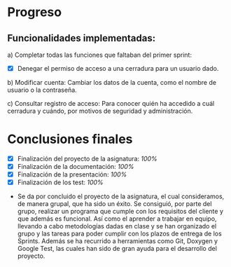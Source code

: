 # Progreso

## Funcionalidades implementadas:
a) Completar todas las funciones que faltaban del primer sprint:
- [x] Denegar el permiso de acceso a una cerradura para un usuario dado.

b) Modificar cuenta: Cambiar los datos de la cuenta, como el nombre de usuario o la contraseña.

c) Consultar registro de acceso: Para conocer quién ha accedido a cuál cerradura y cuándo, por motivos de seguridad y administración.
  
# Conclusiones finales
- [x] Finalización del proyecto de la asignatura: *100%*
- [x] Finalización de la documentación: *100%*
- [x] Finalización de la presentación: *100%*
- [x] Finalización de los test: *100%*
           
- Se da por concluido el proyecto de la asignatura, el cual consideramos, de manera grupal, que ha sido un éxito.
Se  consiguió, por parte del grupo, realizar un programa que cumple con los requisitos del cliente y que además es funcional. Así como el aprender a trabajar en equipo, llevando a cabo metodologías dadas en clase y se han organizado el grupo y las tareas para poder cumplir con los plazos de entrega de los Sprints. Además se ha recurrido a herramientas como Git, Doxygen y Google Test, las cuales han sido de gran ayuda para el desarrollo del proyecto. 
